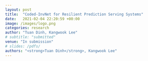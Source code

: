 ```yaml
---
layout: post
title:  "Coded-InvNet for Resilient Prediction Serving Systems"
date:   2021-02-04 22:20:59 +00:00
image: /images/logo.png
categories: research
author: "Tuan Dinh, Kangwook Lee"
# subtitle: "submitted"
venue: "In submission"
# slides: /pdfs/
authors: "<strong>Tuan Dinh</strong>, Kangwook Lee"
---
```

<!-- [Presented Slides](){:target="_blank"} -->

